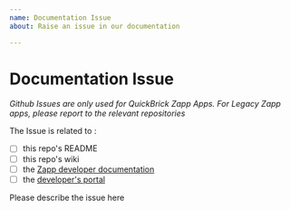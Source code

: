 ```yaml
---
name: Documentation Issue
about: Raise an issue in our documentation

---
```


# Documentation Issue

_Github Issues are only used for QuickBrick Zapp Apps.
For Legacy Zapp apps, please report to the relevant repositories_

The Issue is related to :

* [ ] this repo's README
* [ ] this repo's wiki
* [ ] the [Zapp developer documentation](https://developer-zapp.applicaster.com/)
* [ ] the [developer's portal](https://applicaster.developer.com)

Please describe the issue here
